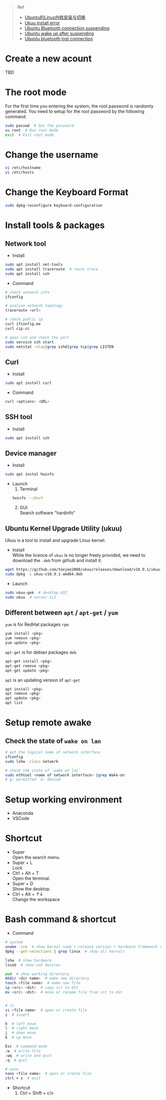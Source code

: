 > Ref
>- [Ubuntu的Linux内核安装与切换](https://zhaoxuhui.top/blog/2021/02/20/ubuntu-linux-kernel-installation.html)
>- [Ukuu install error](https://askubuntu.com/questions/1074350/unable-to-install-ukuu-kernel-updater)  
>- [Ubuntu Bluetooth connection suspending](https://zhongguo.eskere.club/%E5%A6%82%E4%BD%95%E4%BF%AE%E5%A4%8Dubuntu-linux%E4%B8%AD%E7%9A%84%E8%93%9D%E7%89%99%E8%BF%9E%E6%8E%A5%E9%97%AE%E9%A2%98/2021-05-12/)
>- [Ubuntu wake up after suspending](https://ifttl.com/wakeup-suspended-ubuntu-with-wireless-bluetooth-mouse/)
>- [Ubuntu bluetooth lost connection](https://blog.csdn.net/yanglei0385/article/details/81840072)


# Create a new acount  
TBD  

# The root mode
For the first time you entering the system, the root password is randomly generated. You need to setup for the root password by the following command.  
```bash
sudo passwd  # Set the password
su root  # Run root mode  
exit  # Exit root mode
```  

# Change the username  
```bash
vi /etc/hostname  
vi /etc/hosts
```

# Change the Keyboard Format  
```bash
sudo dpkg-reconfigure keyboard-configuration
```

# Install tools & packages  
## Network tool  
- Install 
```bash
sudo apt install net-tools
sudo apt install traceroute  # route trace
sudo apt install ssh
```
- Command  
```bash
# check network info
ifconfig 

# analyse network topology
traceroute <url>

# check public ip
curl ifconfig.me  
curl cip.cc  

# open ssh and check the port  
sudo service ssh start
sudo netstat -nlap|grep sshd|grep tcp|grep LISTEN
```

## Curl  
- Install  
```bash
sudo apt install curl
```
- Command  
```bash
curl <options> <URL>
```
## SSH tool  
- Install  
```bash
sudo apt install ssh
```

## Device manager  
- Install  
```bash
sudo apt instal hwinfo
```
- Launch  
   1. Terminal  
   ```bash
   hwinfo --short
   ```
   2. GUI  
   Search software "hardinfo"

## Ubuntu Kernel  Upgrade Utility (ukuu)  
Ukuu is a tool to install and upgrade Linux kernel.  
- Install  
While the licence of `ukuu` is no longer freely provided, we need to download the `.deb` from github and install it.
```bash
wget https://github.com/teejee2008/ukuu/releases/download/v18.9.1/ukuu-v18.9.1-amd64.deb
sudo dpkg -i ukuu-v18.9.1-amd64.deb
``` 
- Launch  
```bash
sudo ukuu-gek  # desktop GUI
sudo ukuu  # server CLI
```

## Different between `apt` / `apt-get` / `yum`  
`yum` is for RedHat packages `rpm`.  
```bash
yum install <pkg>
yum remove <pkg>
yum update <pkg>
```

`apt-get` is for debian packages `deb`.  
```bash
apt-get install <pkg>
apt-get remove <pkg>
apt-get update <pkg>
```

`apt` is an updating version of `apt-get`  
```bash
apt install <pkg>
apt remove <pkg>
apt update <pkg>
apt list
```
# Setup remote awake  
## Check the state of `wake on lan`  
```bash
# get the logical name of network interface  
ifconfig
sudo lshw -class network

# check the state of `wake on lan`
sudo ethtool <name of network interface> |grep Wake-on
# g: permitted  d: denied
```

# Setup working environment    
- Anaconda  
- VSCode 

# Shortcut  
- Super  
Open the search menu.  
- Super + L  
Lock  
- Ctrl + Alt + T  
Open the terminal.    
- Super + D  
Show the desktop.  
- Ctrl + Alt + ↑↓  
Change the workspace  

# Bash command & shortcut  
- Command  
```bash
# system
uname -srm  # show kernal name + release version + hardware framework name
dpkg --get-selections | grep linux  # show all kernals

lshw  # show hardware
lsusb  # show usb devices

pwd  # show working directory
mkdir <dir name>  # make new directory
touch <file name>  # make new file 
cp <src> <dst>  # copy scr to dst
mv <src> <dst>  # move or rename file from src to dst


# vi
vi <file name>  # open or create file
i  # insert

h  # left move
l  # right move
j  # down move
k  # up move

Esc  # command mode
:w  # write file
:wq  # write and quit
:q  # quit

# nano
nano <file name>  # open or create file
ctrl + x  # exit
```  

- Shortcut  
   1. Ctrl + Shift + c/v  
